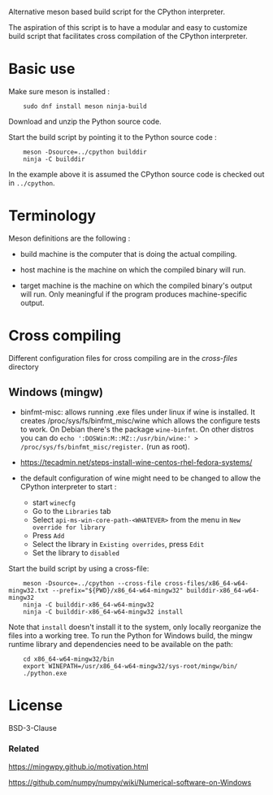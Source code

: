 
Alternative meson based build script for the CPython interpreter.

The aspiration of this script is to have a modular and easy to customize
build script that facilitates cross compilation of the CPython interpreter.

# Basic use

Make sure meson is installed :

```
    sudo dnf install meson ninja-build
```

Download and unzip the Python source code.

Start the build script by pointing it to the Python source code :

```
    meson -Dsource=../cpython builddir
    ninja -C builddir
```

In the example above it is assumed the CPython source code is checked out in `../cpython`.

# Terminology

Meson definitions are the following :

 - build machine is the computer that is doing the actual compiling.

 - host machine is the machine on which the compiled binary will run.
 
 - target machine is the machine on which the compiled binary's output will run.
   Only meaningful if the program produces machine-specific output.

# Cross compiling

Different configuration files for cross compiling are in the *cross-files* directory 

## Windows (mingw)

 - binfmt-misc: allows running .exe files under linux if wine is installed.
   It creates /proc/sys/fs/binfmt_misc/wine which allows the configure tests to
   work. On Debian there's the package `wine-binfmt`. On other distros you can
   do `echo ':DOSWin:M::MZ::/usr/bin/wine:' > /proc/sys/fs/binfmt_misc/register.`
   (run as root).

 - https://tecadmin.net/steps-install-wine-centos-rhel-fedora-systems/

 - the default configuration of wine might need to be changed to allow the CPython
   interpreter to start :

    - start `winecfg`
    - Go to the `Libraries` tab
    - Select `api-ms-win-core-path-<WHATEVER>` from the menu in `New override for library`
    - Press `Add`
    - Select the library in `Existing overrides`, press `Edit`
    - Set the library to `disabled`

Start the build script by using a cross-file:

```
    meson -Dsource=../cpython --cross-file cross-files/x86_64-w64-mingw32.txt --prefix="${PWD}/x86_64-w64-mingw32" builddir-x86_64-w64-mingw32
    ninja -C builddir-x86_64-w64-mingw32
    ninja -C builddir-x86_64-w64-mingw32 install
```

Note that `install` doesn't install it to the system, only locally reorganize the files into a working tree.
To run the Python for Windows build, the mingw runtime library and dependencies need to be available on the path:

```
    cd x86_64-w64-mingw32/bin
    export WINEPATH=/usr/x86_64-w64-mingw32/sys-root/mingw/bin/
    ./python.exe
```

# License

BSD-3-Clause

### Related

https://mingwpy.github.io/motivation.html

https://github.com/numpy/numpy/wiki/Numerical-software-on-Windows
